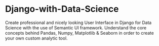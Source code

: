 # Django-with-Data-Science
Create professional and nicely looking User Interface in Django for Data Science with the use of Semantic UI framework. 
Understand the core concepts behind Pandas, Numpy, Matplotlib &amp; Seaborn in order to create your own custom analytic tool.
